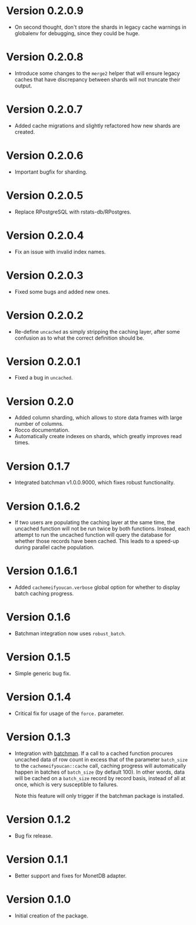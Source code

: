 # Version 0.2.0.9

* On second thought, don't store the shards in legacy cache
  warnings in globalenv for debugging, since they could be huge.

# Version 0.2.0.8

* Introduce some changes to the `merge2` helper that will ensure
  legacy caches that have discrepancy between shards will not
  truncate their output.

# Version 0.2.0.7

 * Added cache migrations and slightly refactored how new shards are created.

# Version 0.2.0.6

 * Important bugfix for sharding.

# Version 0.2.0.5

 * Replace RPostgreSQL with rstats-db/RPostgres.

# Version 0.2.0.4

 * Fix an issue with invalid index names.

# Version 0.2.0.3

 * Fixed some bugs and added new ones.

# Version 0.2.0.2

 * Re-define `uncached` as simply stripping the caching layer, after some
   confusion as to what the correct definition should be.

# Version 0.2.0.1

  * Fixed a bug in `uncached`.

# Version 0.2.0

  * Added column sharding, which allows to store data frames with large number of columns.
  * Rocco documentation.
  * Automatically create indexes on shards, which greatly improves read times.

# Version 0.1.7

  * Integrated batchman v1.0.0.9000, which fixes robust functionality.

# Version 0.1.6.2

  * If two users are populating the caching layer at the same time, the uncached
    function will not be run twice by both functions. Instead, each attempt to
    run the uncached function will query the database for whether those records
    have been cached. This leads to a speed-up during parallel cache population.

# Version 0.1.6.1

  * Added `cachemeifyoucan.verbose` global option for whether to display
    batch caching progress.

# Version 0.1.6

  * Batchman integration now uses `robust_batch`.

# Version 0.1.5

  * Simple generic bug fix.

# Version 0.1.4

  * Critical fix for usage of the `force.` parameter.

# Version 0.1.3

  * Integration with [batchman](http://github.com/peterhurford/batchman). If a call
    to a cached function procures uncached data of row count in excess that of the
    parameter `batch_size` to the `cachemeifyoucan::cache` call, caching progress
    will automatically happen in batches of `batch_size` (by default 100). In other
    words, data will be cached on a `batch_size` record by record basis, instead
    of all at once, which is very susceptible to failures.

    Note this feature will only trigger if the batchman package is installed.

# Version 0.1.2

  * Bug fix release.

# Version 0.1.1

  * Better support and fixes for MonetDB adapter.

# Version 0.1.0

  * Initial creation of the package.
